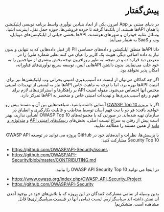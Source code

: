 <div dir="rtl" align='right'>

پیش‌گفتار
========

در دنیای مبتنی بر App امروز، یکی از ابعاد بنیادین نوآوری واسط برنامه نویسی اپلیکیشن  یا همان APIها هستند. از بانک‌‌ها گرفته تا خرده فروشی‌‌ها، حوزه حمل نقل، اینترنت اشیا، وسائل نقلیه خودران و شهرهای هوشمند، APIها بخشی حیاتی از اپلیکیشن‌‌های موبایل، وب و SaaS به شمار می‌آیند.

ذاتا APIها منطق اپلیکیشن و داده‌‌های حساسی PII (از قبیل داده‌‌هایی که به تنهایی و بدون نیاز به داده اضافی دیگر، هویت یک کاربر را عیان می کنند نظیر شماره ملی) را در معرض دید قرارداده و در نتیجه، به طور روزافزون توجه بخش بیشتری از مهاجمین را به خود جلب می‌نمایند. بدون داشتن APIهایی ایمن، توسعه سریع نوآوری‌‌های فناورانه، امکان پذیر نخواهد بود.

اگر چه کماکان می‌توان از لیست ده آسیب‌پذیری امنیتی بحرانی وب اپلیکیشن‌‌ها نیز برای امنیت APIها بهره برد، اما با توجه به ماهیت خاص APIها نیاز به لیستی از تهدیدات امنیتی مختص آنها احساس می‌شود. مقوله امنیت API بر راهکارها و استراتژی‌‌های لازم برای فهم و رفع آسیب‌پذیری‌‌ها و تهدیدات امنیتی خاص و منحصر به APIها تمرکز دارد.

اگر با [پروژه OWASP Top 10][1] آشنایی داشته باشید، شباهت‌‌هایی بین آن و مستند پیش رو خواهید یافت: هر دو با نیت فهم آسان توسط مخاطب و قابلیت بکارگیری و انطباق در سازمان تهیه شده‌اند. در صورتی که با مجموعه‌‌های OWASP Top 10 آشنایی ندارید، بهتر است پیش از رفتن به سراغ لیست اصلی، بخش‌‌های [ریسک‌‌های امنیتی API][2] و [متدلوژی و داده][3] از همین مستند را مطالعه نمایید.

با پرسش‌‌ها، نظرات و ایده‌‌های خود در GitHub پروژه می توانید در توسعه OWASP API Security Top 10 مشارکت کنید:

</div>

* https://github.com/OWASP/API-Security/issues
* https://github.com/OWASP/API-Security/blob/master/CONTRIBUTING.md

<div dir="rtl" align='right'>

در اینجا می توانید OWASP API Security Top 10 را بیابید:

</div>

* https://www.owasp.org/index.php/OWASP_API_Security_Project
* https://github.com/OWASP/API-Security

<div dir="rtl" align='right'>

بدین وسیله از تمامی مشارکت کنندگان در این پروژه که با تلاش‌‌های خود در بوجود آمدن آن نقش داشته اند سپاسگزاریم. لیست تمامی آنها در [قسمت سپاسگزاری‌‌ها][4] قابل مشاهده است. متشکریم!

[1]: https://www.owasp.org/index.php/Category:OWASP_Top_Ten_Project
[2]: ./0x10-api-security-risks.md
[3]: ./0xd0-about-data.md
[4]: ./0xd1-acknowledgments.md

</div>